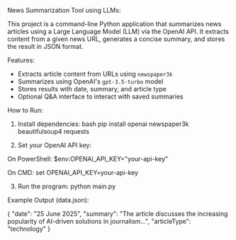 News Summarization Tool using LLMs:

This project is a command-line Python application that summarizes news articles using a Large Language Model (LLM) via the OpenAI API. It extracts content from a given news URL, generates a concise summary, and stores the result in JSON format.

Features:

- Extracts article content from URLs using `newspaper3k`
- Summarizes using OpenAI's `gpt-3.5-turbo` model
- Stores results with date, summary, and article type
- Optional Q&A interface to interact with saved summaries

How to Run:

1. Install dependencies:
bash
pip install openai newspaper3k beautifulsoup4 requests

2. Set your OpenAI API key:

On PowerShell:
$env:OPENAI_API_KEY="your-api-key"

On CMD:
set OPENAI_API_KEY=your-api-key

3. Run the program:
python main.py


Example Output (data.json):

{
  "date": "25 June 2025",
  "summary": "The article discusses the increasing popularity of AI-driven solutions in journalism...",
  "articleType": "technology"
}